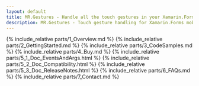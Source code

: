 ```yaml
---
layout: default
title: MR.Gestures - Handle all the touch gestures in your Xamarin.Forms mobile apps
description: MR.Gestures - Touch gesture handling for Xamarin.Forms mobile apps
---
```


{% include_relative parts/1_Overview.md %}
{% include_relative parts/2_GettingStarted.md %}
{% include_relative parts/3_CodeSamples.md %}
{% include_relative parts/4_Buy.md %}
{% include_relative parts/5_1_Doc_EventsAndArgs.html %}
{% include_relative parts/5_2_Doc_Compatibility.html %}
{% include_relative parts/5_3_Doc_ReleaseNotes.html %}
{% include_relative parts/6_FAQs.md %}
{% include_relative parts/7_Contact.md %}
